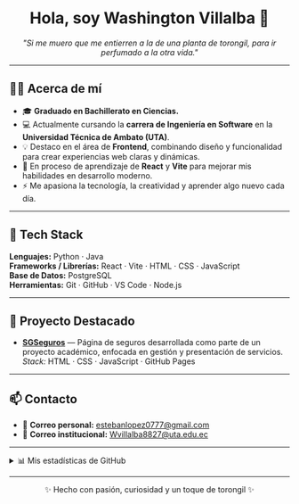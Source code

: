 <h1 align="center">Hola, soy Washington Villalba 🌿</h1>
<p align="center"><em>"Si me muero que me entierren a la de una planta de torongil, para ir perfumado a la otra vida."</em></p>

---

## 👨‍💻 Acerca de mí

- 🎓 **Graduado en Bachillerato en Ciencias.**  
- 💻 Actualmente cursando la **carrera de Ingeniería en Software** en la **Universidad Técnica de Ambato (UTA)**.  
- 💡 Destaco en el área de **Frontend**, combinando diseño y funcionalidad para crear experiencias web claras y dinámicas.  
- 🌱 En proceso de aprendizaje de **React** y **Vite** para mejorar mis habilidades en desarrollo moderno.  
- ⚡ Me apasiona la tecnología, la creatividad y aprender algo nuevo cada día.

---

## 🧰 Tech Stack

**Lenguajes:** Python · Java  
**Frameworks / Librerías:** React · Vite · HTML · CSS · JavaScript  
**Base de Datos:** PostgreSQL  
**Herramientas:** Git · GitHub · VS Code · Node.js  

---

## 🚀 Proyecto Destacado

- **[SGSeguros](https://github.com/AHJimmy06/SGSeguros)** — Página de seguros desarrollada como parte de un proyecto académico, enfocada en gestión y presentación de servicios.  
  _Stack:_ HTML · CSS · JavaScript · GitHub Pages

---

## 📫 Contacto

- 📧 **Correo personal:** [estebanlopez0777@gmail.com](mailto:estebanlopez0777@gmail.com)  
- 🏫 **Correo institucional:** [Wvillalba8827@uta.edu.ec](mailto:Wvillalba8827@uta.edu.ec)

---

<details>
  <summary>📊 Mis estadísticas de GitHub</summary>

  <p align="center">
    <img src="https://github-readme-stats.vercel.app/api?username=washingtonvillalba&show_icons=true&theme=tokyonight" alt="GitHub stats" />
  </p>
  <p align="center">
    <img src="https://github-readme-stats.vercel.app/api/top-langs/?username=washingtonvillalba&layout=compact&theme=tokyonight" alt="Top Langs" />
  </p>
</details>

---

<p align="center">✨ Hecho con pasión, curiosidad y un toque de torongil ✨</p>

